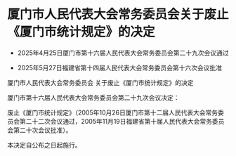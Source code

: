# 厦门市人民代表大会常务委员会关于废止《厦门市统计规定》的决定

- 2025年4月25日厦门市第十六届人民代表大会常务委员会第二十九次会议通过

- 2025年5月27日福建省第十四届人民代表大会常务委员会第十六次会议批准

<!-- INFO END -->

厦门市人民代表大会常务委员会 关于废止《厦门市统计规定》的决定

厦门市第十六届人民代表大会常务委员会第二十九次会议决定：

废止《厦门市统计规定》（2005年10月26日厦门市第十二届人民代表大会常务委员会第二十二次会议通过，2005年11月19日福建省第十届人民代表大会常务委员会第二十次会议批准）。

本决定自公布之日起施行。
